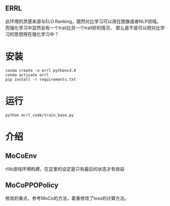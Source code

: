 ERRL
---
此环境的灵感来源与ELO Ranking，既然对比学习可以用在图像或者NLP领域。
而强化学习中显然会有一个trail比另一个trail好的情况，
那么是不是可以把对比学习的思想用在强化学习中？
# 安装
```shell
conda create -n errl python=3.8
conda activate errl
pip install -r requirements.txt 
```

# 运行
```shell
python mcrl_code/train_base.py
```
# 介绍
## MoCoEnv
rllib游戏环境构建，在这里的设定是只有最后的状态才有收益
## MoCoPPOPolicy
修改的重点，参考MoCo的方法，着重修改了loss的计算方法。